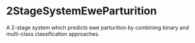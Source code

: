 # 2StageSystemEweParturition
A 2-stage system which predicts ewe parturition by combining binary and multi-class classification approaches.
